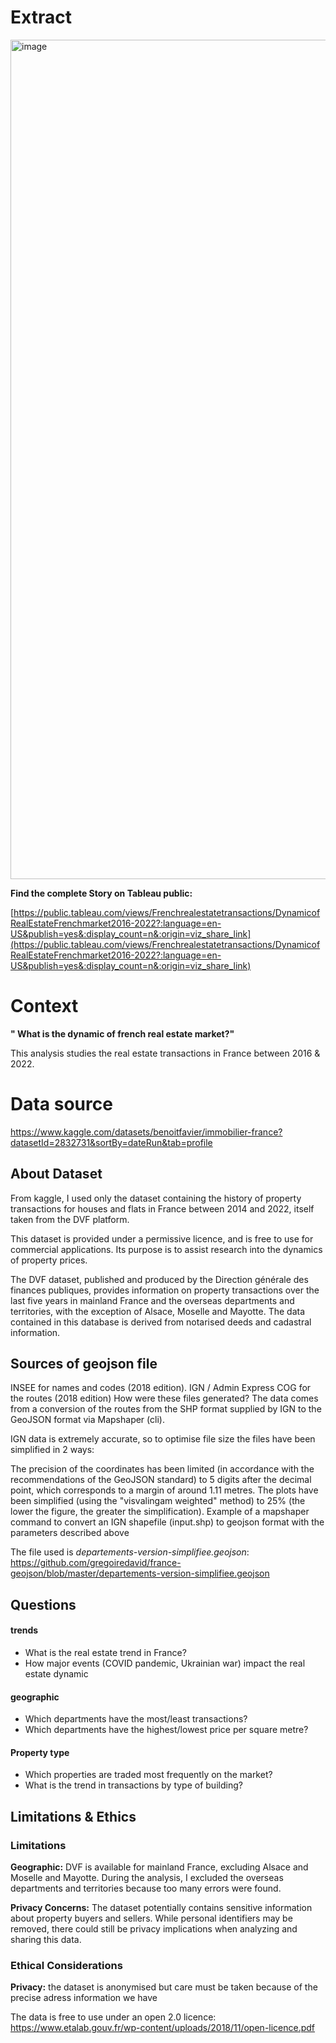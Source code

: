 # Extract

<img width="1343" alt="image" src="https://github.com/Kuurkuma/Python_Real_estate_transaction_france_2014-2022/assets/135337076/82f6a578-7828-4c48-9a47-48d4e8c75887">



**Find the complete Story on Tableau public:**

[https://public.tableau.com/views/Frenchrealestatetransactions/DynamicofRealEstateFrenchmarket2016-2022?:language=en-US&publish=yes&:display_count=n&:origin=viz_share_link](https://public.tableau.com/views/Frenchrealestatetransactions/DynamicofRealEstateFrenchmarket2016-2022?:language=en-US&publish=yes&:display_count=n&:origin=viz_share_link)


# Context

**" What is the dynamic of french real estate market?"**

This analysis studies the real estate transactions in France between 2016 & 2022.


# Data source

https://www.kaggle.com/datasets/benoitfavier/immobilier-france?datasetId=2832731&sortBy=dateRun&tab=profile

## **About Dataset**
From kaggle, I used only the dataset containing the history of property transactions for houses and flats in France between 2014 and 2022, itself taken from the DVF platform.

This dataset is provided under a permissive licence, and is free to use for commercial applications. Its purpose is to assist research into the dynamics of property prices.

The DVF dataset, published and produced by the Direction générale des finances publiques, provides information on property transactions over the last five years in mainland France and the overseas departments and territories, with the exception of Alsace, Moselle and Mayotte. The data contained in this database is derived from notarised deeds and cadastral information.

## **Sources of geojson file**
INSEE for names and codes (2018 edition).
IGN / Admin Express COG for the routes (2018 edition)
How were these files generated?
The data comes from a conversion of the routes from the SHP format supplied by IGN to the GeoJSON format via Mapshaper (cli).

IGN data is extremely accurate, so to optimise file size the files have been simplified in 2 ways:

The precision of the coordinates has been limited (in accordance with the recommendations of the GeoJSON standard) to 5 digits after the decimal point, which corresponds to a margin of around 1.11 metres.
The plots have been simplified (using the "visvalingam weighted" method) to 25% (the lower the figure, the greater the simplification).
Example of a mapshaper command to convert an IGN shapefile (input.shp) to geojson format with the parameters described above 

The file used is *departements-version-simplifiee.geojson*:
https://github.com/gregoiredavid/france-geojson/blob/master/departements-version-simplifiee.geojson
## Questions

#### trends
- What is the real estate trend in France?
- How major events (COVID pandemic, Ukrainian war) impact the real estate dynamic

#### geographic
- Which departments have the most/least transactions?
- Which departments have the highest/lowest price per square metre?

#### Property type
- Which properties are traded most frequently on the market?
- What is the trend in transactions by type of building?

## Limitations & Ethics

### Limitations
**Geographic:** DVF is available for mainland France, excluding Alsace and Moselle and Mayotte.
During the analysis, I excluded the overseas departments and territories because too many errors were found.

**Privacy Concerns:** The dataset potentially contains sensitive information about property buyers and sellers. While personal identifiers may be removed, there could still be privacy implications when analyzing and sharing this data.

### Ethical Considerations

**Privacy:** the dataset is anonymised but care must be taken because of the precise adress information we have

The data is free to use under an open 2.0 licence:
https://www.etalab.gouv.fr/wp-content/uploads/2018/11/open-licence.pdf
